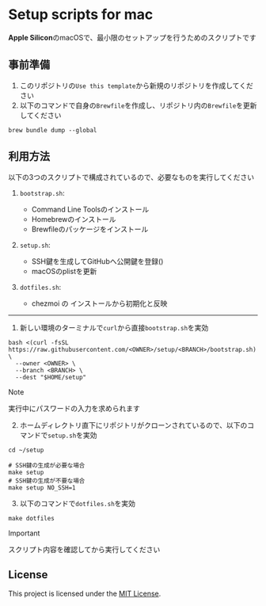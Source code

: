 # Setup scripts for mac

**Apple Silicon**のmacOSで、最小限のセットアップを行うためのスクリプトです  

## 事前準備
1. このリポジトリの`Use this template`から新規のリポジトリを作成してください  
2. 以下のコマンドで自身の`Brewfile`を作成し、リポジトリ内の`Brewfile`を更新してください  
``` shell
brew bundle dump --global
```

## 利用方法
以下の3つのスクリプトで構成されているので、必要なものを実行してください
1. `bootstrap.sh`:  
   - Command Line Toolsのインストール  
   - Homebrewのインストール  
   - Brewfileのパッケージをインストール  

2. `setup.sh`: 
   - SSH鍵を生成してGitHubへ公開鍵を登録()  
   - macOSのplistを更新  

3. `dotfiles.sh`: 
   - chezmoi の インストールから初期化と反映  

---  

1. 新しい環境のターミナルで`curl`から直接`bootstrap.sh`を実効
``` shell
bash <(curl -fsSL https://raw.githubusercontent.com/<OWNER>/setup/<BRANCH>/bootstrap.sh) \
  --owner <OWNER> \
  --branch <BRANCH> \
  --dest "$HOME/setup"
```
> [!NOTE]
> 実行中にパスワードの入力を求められます

2. ホームディレクトリ直下にリポジトリがクローンされているので、以下のコマンドで`setup.sh`を実効  
``` shell
cd ~/setup

# SSH鍵の生成が必要な場合
make setup
# SSH鍵の生成が不要な場合
make setup NO_SSH=1
```

3. 以下のコマンドで`dotfiles.sh`を実効
``` shell
make dotfiles
```

> [!IMPORTANT]
> スクリプト内容を確認してから実行してください

## License
This project is licensed under the [MIT License](./LICENSE).
